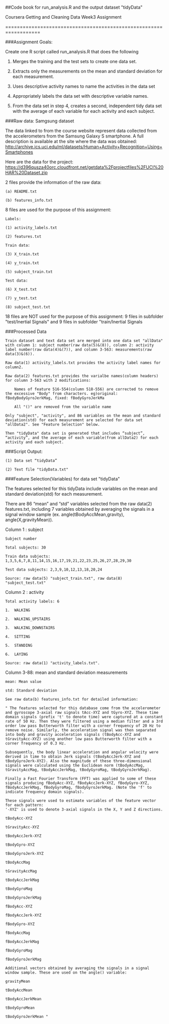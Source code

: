 ﻿##Code book for run_analysis.R and the output dataset "tidyData"

Coursera Getting and Cleaning Data Week3 Assignment

==================================================================

###Assignment Goals:

Create one R script called run_analysis.R that does the following

1.	Merges the training and the test sets to create one data set.

2.	Extracts only the measurements on the mean and standard deviation for each measurement. 
	
3.	Uses descriptive activity names to name the activities in the data set

4.	Appropriately labels the data set with descriptive variable names. 

5.	From the data set in step 4, creates a second, independent tidy data set with the average of each variable for each activity and each subject.

###Raw data: Samgsung dataset

The data linked to from the course website represent data collected from the accelerometers from the Samsung Galaxy S smartphone. A full description is available at the site where the data was obtained: 
http://archive.ics.uci.edu/ml/datasets/Human+Activity+Recognition+Using+Smartphones 

Here are the data for the project: 
https://d396qusza40orc.cloudfront.net/getdata%2Fprojectfiles%2FUCI%20HAR%20Dataset.zip

2 files provide the information of the raw data:

	(a) README.txt

	(b) features_info.txt

8 files are used for the purpose of this assignment:

	Labels:

	(1) activity_labels.txt

	(2) features.txt

	Train data:

	(3) X_train.txt

	(4) y_train.txt

	(5) subject_train.txt

	Test data:

	(6) X_test.txt

	(7) y_test.txt

	(8) subject_test.txt

18 files are NOT used for the purpose of this assignment: 9 files in subfolder "test/Inertial Signals" and 9 files in subfolder "train/Inertial Signals



###Processed Data 

	Train dataset and text data set are merged into one data set "allData" with column 1: subject number(raw data(5)&(8)), column 2: activity label number(raw data(4)&(7)), and column 3-563: measurements(raw data(3)&(6)).
	
	Raw data(1) activity_labels.txt provides the activity label names for column2.

	Raw data(2) features.txt provides the varialbe names(column headers) for column 3-563 with 2 modifications:

		Names of feature 516-554(column 518-556) are corrected to remove the excessive "Body" from characters. eg)original: fBodyBodyGyroJerkMag, fixed: fBodyGyroJerkMa

		All "()" are removed from the variable name

	Only "subject", "activity", and 86 variables on the mean and standard deviation(std) for each measurement are selected for data set "allData2". See "Feature Selection" below.

	Then "tidyData" data set is generated that includes “subject”, “activity”, and the average of each variable(from allData2) for each activity and each subject.




###Script Output:

	(1) Data set “tidyData”

	(2) Text file "tidyData.txt"



###Feature Selection(Variables) for data set "tidyData"

The features selected for this tidyData include variables on the mean and standard deviation(std) for each measurement.

There are 86 “mean” and “std” variables selected from the raw data(2) features.txt, including 7 variables obtained by averaging the signals in a signal window sample (ex. angle(tBodyAccMean,gravity), angle(X,gravityMean)).


Column 1 : subject

	Subject number

	Total subjects: 30

	Train data subjects: 1,3,5,6,7,8,11,14,15,16,17,19,21,22,23,25,26,27,28,29,30

	Test data subjects: 2,3,9,10,12,13,18,20,24

	Source: raw data(5) "subject_train.txt", raw data(8) "subject_test.txt"


Column 2 : activity

	Total activity labels: 6
	
	1.	WALKING

	2.	WALKING_UPSTAIRS
	
	3.	WALKING_DOWNSTAIRS
	
	4.	SITTING
	
	5.	STANDING
	
	6.	LAYING
	
	Source: raw data(1) "activity_labels.txt".

Column 3-88: mean and standard deviation measurements
	
	mean: Mean value
	
	std: Standard deviation
	
	See raw data(b) features_info.txt for detailed information:
	
	" The features selected for this database come from the accelerometer and gyroscope 3-axial raw signals tAcc-XYZ and tGyro-XYZ. These time domain signals (prefix 't' to denote time) were captured at a constant rate of 50 Hz. Then they were filtered using a median filter and a 3rd order low pass Butterworth filter with a corner frequency of 20 Hz to remove noise. Similarly, the acceleration signal was then separated into body and gravity acceleration signals (tBodyAcc-XYZ and tGravityAcc-XYZ) using another low pass Butterworth filter with a corner frequency of 0.3 Hz. 
	
	Subsequently, the body linear acceleration and angular velocity were derived in time to obtain Jerk signals (tBodyAccJerk-XYZ and tBodyGyroJerk-XYZ). Also the magnitude of these three-dimensional signals were calculated using the Euclidean norm (tBodyAccMag, tGravityAccMag, tBodyAccJerkMag, tBodyGyroMag, tBodyGyroJerkMag). 

	Finally a Fast Fourier Transform (FFT) was applied to some of these signals producing fBodyAcc-XYZ, fBodyAccJerk-XYZ, fBodyGyro-XYZ, fBodyAccJerkMag, fBodyGyroMag, fBodyGyroJerkMag. (Note the 'f' to indicate frequency domain signals). 

	These signals were used to estimate variables of the feature vector for each pattern:  
	'-XYZ' is used to denote 3-axial signals in the X, Y and Z directions.

	tBodyAcc-XYZ

	tGravityAcc-XYZ
	
	tBodyAccJerk-XYZ
	
	tBodyGyro-XYZ
	
	tBodyGyroJerk-XYZ
	
	tBodyAccMag
	
	tGravityAccMag
	
	tBodyAccJerkMag
	
	tBodyGyroMag
	
	tBodyGyroJerkMag
	
	fBodyAcc-XYZ
	
	fBodyAccJerk-XYZ
	
	fBodyGyro-XYZ
	
	fBodyAccMag
	
	fBodyAccJerkMag
	
	fBodyGyroMag
	
	fBodyGyroJerkMag 
	
	Additional vectors obtained by averaging the signals in a signal window sample. These are used on the angle() variable:
	
	gravityMean
	
	tBodyAccMean
	
	tBodyAccJerkMean
	
	tBodyGyroMean
	
	tBodyGyroJerkMean "

	
